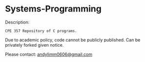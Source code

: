 # Systems-Programming

Description:

    CPE 357 Repository of C programs.

Due to academic policy, code cannot be publicly published. Can be privately forked given notice.

Please contact: andylimm0606@gmail.com
